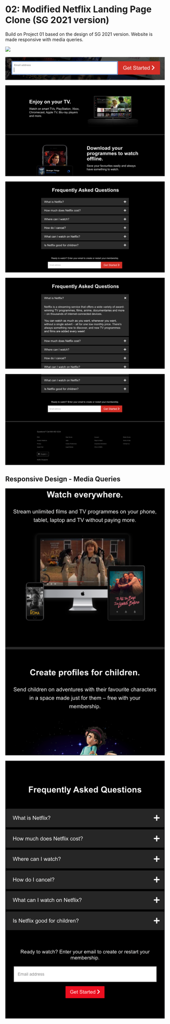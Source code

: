 # 02: Modified Netflix Landing Page Clone (SG 2021 version)

Build on Project 01 based on the design of SG 2021 version. Website is made responsive with media queries.

![](info/img1.png)

![](info/img2.png)

![](info/img3.png)

![](info/img4.png)

![](info/img5.png)

![](info/img6.png)

## Responsive Design - Media Queries
![](info/img7.png)

![](info/img8.png)